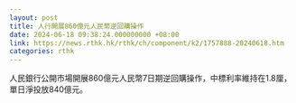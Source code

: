 ```yaml
---
layout: post
title: 人行開展860億元人民幣逆回購操作
date: 2024-06-18 09:38:24.000000000 +08:00
link: https://news.rthk.hk/rthk/ch/component/k2/1757888-20240618.htm
categories: rthk
---
```


人民銀行公開市場開展860億元人民幣7日期逆回購操作，中標利率維持在1.8厘，單日淨投放840億元。
